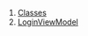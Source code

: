

1. [Classes](file-___home_harshil_Desktop_open-source_palisadoes_talawa_lib_view_model_pre_auth_view_models_login_view_model/#classes)
2. [LoginViewModel](file-___home_harshil_Desktop_open-source_palisadoes_talawa_lib_view_model_pre_auth_view_models_login_view_model/LoginViewModel-class.html)

